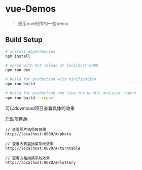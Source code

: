 # vue-Demos

> 使用vue制作的一些demo

## Build Setup

``` bash
# install dependencies
npm install

# serve with hot reload at localhost:8080
npm run dev

# build for production with minification
npm run build

# build for production and view the bundle analyzer report
npm run build --report
```
可以download项目查看具体的效果

启动项目后

```
// 查看照片墙项目效果
http://localhost:8080/#/photo

// 查看大转盘抽奖系统效果
http://localhost:8080/#/turntable

// 查看方格抽奖系统效果
http://localhost:8080/#/lottery
```

